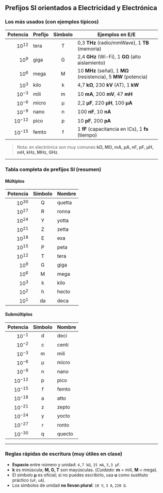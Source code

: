 ## Prefijos SI orientados a Electricidad y Electrónica

### Los más usados (con ejemplos típicos)

| Potencia   | Prefijo | Símbolo | Ejemplos en E/E                                                 |
| ----------:|:------- |:-------:| --------------------------------------------------------------- |
| $10^{12}$  | tera    | T       | 0,3 **THz** (radio/mmWave), 1 **TB** (memoria)                  |
| $10^9$     | giga    | G       | 2,4 **GHz** (Wi-Fi), 1 **GΩ** (alto aislamiento)                |
| $10^6$     | mega    | M       | 10 **MHz** (señal), 1 **MΩ** (resistencia), 5 **MW** (potencia) |
| $10^3$     | kilo    | k       | 4,7 **kΩ**, 230 **kV** (AT), 1 **kW**                           |
| $10^{-3}$  | mili    | m       | 10 **mA**, 200 **mV**, 47 **mH**                                |
| $10^{-6}$  | micro   | µ       | 2,2 **µF**, 220 **µH**, 100 **µA**                              |
| $10^{-9}$  | nano    | n       | 100 **nF**, 10 **nA**                                           |
| $10^{-12}$ | pico    | p       | 10 **pF**, 200 **pA**                                           |
| $10^{-15}$ | femto   | f       | 1 **fF** (capacitancia en ICs), 1 **fs** (tiempo)               |

> Nota: en electrónica son muy comunes **kΩ, MΩ, mA, µA, nF, pF, µH, mH, kHz, MHz, GHz**.

---

### Tabla completa de prefijos SI (resumen)

#### Múltiplos

| Potencia  | Símbolo | Nombre |
| ---------:|:-------:| ------ |
| $10^{30}$ | Q       | quetta |
| $10^{27}$ | R       | ronna  |
| $10^{24}$ | Y       | yotta  |
| $10^{21}$ | Z       | zetta  |
| $10^{18}$ | E       | exa    |
| $10^{15}$ | P       | peta   |
| $10^{12}$ | T       | tera   |
| $10^9$    | G       | giga   |
| $10^6$    | M       | mega   |
| $10^3$    | k       | kilo   |
| $10^2$    | h       | hecto  |
| $10^1$    | da      | deca   |

#### Submúltiplos

| Potencia   | Símbolo | Nombre |
| ----------:|:-------:| ------ |
| $10^{-1}$  | d       | deci   |
| $10^{-2}$  | c       | centi  |
| $10^{-3}$  | m       | mili   |
| $10^{-6}$  | µ       | micro  |
| $10^{-9}$  | n       | nano   |
| $10^{-12}$ | p       | pico   |
| $10^{-15}$ | f       | femto  |
| $10^{-18}$ | a       | atto   |
| $10^{-21}$ | z       | zepto  |
| $10^{-24}$ | y       | yocto  |
| $10^{-27}$ | r       | ronto  |
| $10^{-30}$ | q       | quecto |

---

### Reglas rápidas de escritura (muy útiles en clase)

- **Espacio** entre número y unidad: `4,7 kΩ`, `15 mA`, `3,3 µF`.  
- **k** es minúscula; **M, G, T** son mayúsculas. (*Cuidado*: **m** = mili, **M** = mega).  
- El símbolo **µ** es oficial; si no puedes escribirlo, usa **u** como sustituto práctico (`uF`, `uA`).  
- Los símbolos de unidad **no llevan plural**: `10 V`, `3 A`, `220 Ω`.
